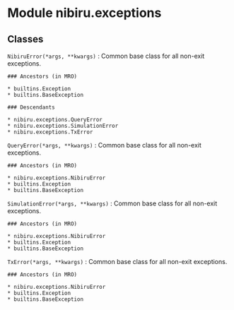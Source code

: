 Module nibiru.exceptions
========================

Classes
-------

`NibiruError(*args, **kwargs)`
:   Common base class for all non-exit exceptions.

    ### Ancestors (in MRO)

    * builtins.Exception
    * builtins.BaseException

    ### Descendants

    * nibiru.exceptions.QueryError
    * nibiru.exceptions.SimulationError
    * nibiru.exceptions.TxError

`QueryError(*args, **kwargs)`
:   Common base class for all non-exit exceptions.

    ### Ancestors (in MRO)

    * nibiru.exceptions.NibiruError
    * builtins.Exception
    * builtins.BaseException

`SimulationError(*args, **kwargs)`
:   Common base class for all non-exit exceptions.

    ### Ancestors (in MRO)

    * nibiru.exceptions.NibiruError
    * builtins.Exception
    * builtins.BaseException

`TxError(*args, **kwargs)`
:   Common base class for all non-exit exceptions.

    ### Ancestors (in MRO)

    * nibiru.exceptions.NibiruError
    * builtins.Exception
    * builtins.BaseException
